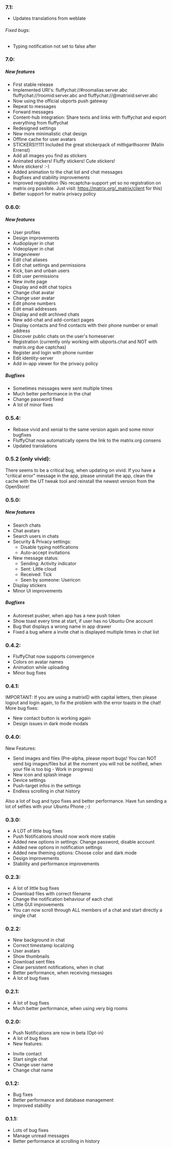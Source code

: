 ### 7.1:
* Updates translations from weblate

###### Fixed bugs:
* Typing notification not set to false after 


### 7.0:
##### New features
* First stable release
* Implemented URI's: fluffychat://#roomalias:server.abc fluffychat://!roomid:server.abc and fluffychat://@matrixid:server.abc
* Now using the official ubports push gateway
* Repeat to messages
* Forward messages
* Content-hub integration: Share texts and links with fluffychat and export everything from fluffychat
* Redesigned settings
* New more minimalistic chat design
* Offline cache for user avatars
* STICKERS!!!111 Included the great stickerpack of mithgarthsormr (Malin Errenst)
* Add all images you find as stickers
* Animated stickers! Fluffy stickers! Cute stickers!
* More stickers! :-)
* Added animation to the chat list and chat messages
* Bugfixes and stability improvements
* Improved registration (No recaptcha-support yet so no registration on matrix.org possible. Just visit: https://matrix.org/_matrix/client for this)
* Better support for matrix privacy policy

### 0.6.0:
##### New features
* User profiles
* Design improvements
* Audioplayer in chat
* Videoplayer in chat
* Imageviewer
* Edit chat aliases
* Edit chat settings and permissions
* Kick, ban and unban users
* Edit user permissions
* New invite page
* Display and edit chat topics
* Change chat avatar
* Change user avatar
* Edit phone numbers
* Edit email addresses
* Display and edit archived chats
* New add-chat and add-contact pages
* Display contacts and find contacts with their phone number or email address
* Discover public chats on the user's homeserver
* Registration (currently only working with ubports.chat and NOT with matrix.org due captchas)
* Register and login with phone number
* Edit identity-server
* Add in-app viewer for the privacy policy

##### Bugfixes
* Sometimes messages were sent multiple times
* Much better performance in the chat
* Change password fixed
* A lot of minor fixes

### 0.5.4:
* Rebase vivid and xenial to the same version again and some minor bugfixes
* FluffyChat now automatically opens the link to the matrix.org consens
* Updated translations

### 0.5.2 (only vivid):
There seems to be a critical bug, when updating on vivid. If you have a "critical error" message in the app, please uninstall the app, clean the cache with the UT tweak tool and reinstall the newest version from the OpenStore!

### 0.5.0:
##### New features
* Search chats
* Chat avatars
* Search users in chats
* Security & Privacy settings:
  * Disable typing notifications
  * Auto-accept invitations
* New message status:
  * Sending: Activity indicator
  * Sent: Little cloud
  * Received: Tick
  * Seen by someone: Usericon
* Display stickers
* Minor UI improvements


##### Bugfixes
* Autoreset pusher, when app has a new push token
* Show toast every time at start, if user has no Ubuntu One account
* Bug that displays a wrong name in app drawer
* Fixed a bug where a invite chat is displayed multiple times in chat list

### 0.4.2:
* FluffyChat now supports convergence
* Colors on avatar names
* Animation while uploading
* Minor bug fixes

### 0.4.1:
IMPORTANT: If you are using a matrixID with capital letters, then please logout and login again, to fix the problem with the error toasts in the chat!
More bug fixes:
* New contact button is working again
* Design issues in dark mode modals

### 0.4.0:
New Features:
* Send images and files (Pre-alpha, please report bugs! You can NOT send big images/files but at the moment you will not be notified, when your file is too big - Work in progress)
* New icon and splash image
* Device settings
* Push-target infos in the settings
* Endless scrolling in chat history

Also a lot of bug and typo fixes and better performance.
Have fun sending a lot of selfies with your Ubuntu Phone ;-)

### 0.3.0:
* A LOT of little bug fixes
* Push Notifications should now work more stable
* Added new options in settings: Change password, disable account
* Added new options in notification settings
* Added new theming options: Choose color and dark mode
* Design improvements
* Stability and performance improvements

### 0.2.3:
* A lot of little bug fixes
* Download files with correct filename
* Change the notification behaviour of each chat
* Little GUI improvements
* You can now scroll through ALL members of a chat and start directly a single chat

### 0.2.2:
* New background in chat
* Correct timestamp localizing
* User avatars
* Show thumbnails
* Download sent files
* Clear persistent notifications, when in chat
* Better performance, when receiving messages
* A lot of bug fixes

### 0.2.1:
* A lot of bug fixes
* Much better performance, when using very big rooms

### 0.2.0:
* Push Notifications are now in beta (Opt-in)
* A lot of bug fixes
* New features:
- Invite contact
- Start single chat
- Change user name
- Change chat name

### 0.1.2:
* Bug fixes
* Better performance and database management
* Improved stability

### 0.1.1:
* Lots of bug fixes
* Manage unread messages
* Better performance at scrolling in history
